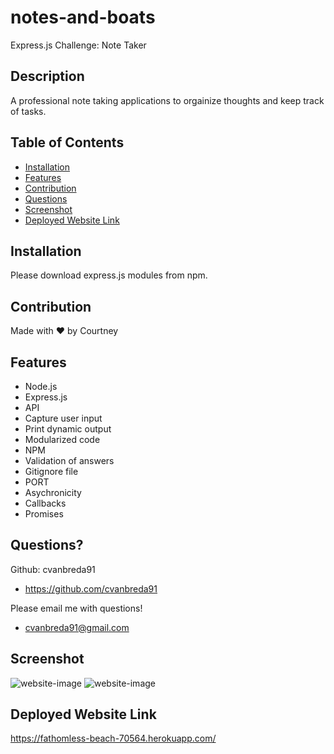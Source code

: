 # notes-and-boats
Express.js Challenge: Note Taker

## Description
A professional note taking applications to orgainize thoughts and keep track of tasks.

## Table of Contents
* [Installation](#installation)
* [Features](#features)
* [Contribution](#contribution)
* [Questions](#questions)
* [Screenshot](#screenshot)
* [Deployed Website Link](#deployed-website-link)

## Installation
Please download express.js modules from npm.

## Contribution
Made with ❤️ by Courtney

## Features
* Node.js
* Express.js
* API
* Capture user input
* Print dynamic output
* Modularized code
* NPM
* Validation of answers
* Gitignore file
* PORT
* Asychronicity
* Callbacks
* Promises

## Questions?
Github: cvanbreda91
* https://github.com/cvanbreda91

Please email me with questions!
* cvanbreda91@gmail.com

## Screenshot
![website-image](https://github.com/cvanbreda91/notes-and-boats/blob/main/images/website-2.png?raw=true)
![website-image](https://github.com/cvanbreda91/notes-and-boats/blob/main/images/website-1.png?raw=true)

## Deployed Website Link
https://fathomless-beach-70564.herokuapp.com/